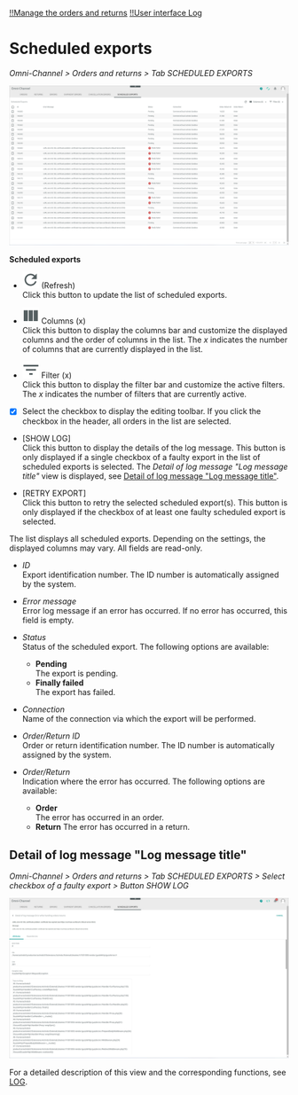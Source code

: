 [!!Manage the orders and returns](../Operation/04_ManageOrdersReturns.md)
[!!User interface Log](./06a_Log.md)

# Scheduled exports

*Omni-Channel > Orders and returns > Tab SCHEDULED EXPORTS*

![Scheduled exports](../../Assets/Screenshots/Channels/OrdersReturns/ScheduledExports/ScheduledExports.png "[Scheduled exports]")

**Scheduled exports**

- ![Refresh](../../Assets/Icons/Refresh01.png "[Refresh]") (Refresh)   
    Click this button to update the list of scheduled exports.

- ![Columns](../../Assets/Icons/Columns.png "[Columns]") Columns (x)   
    Click this button to display the columns bar and customize the displayed columns and the order of columns in the list. The *x* indicates the number of columns that are currently displayed in the list.

- ![Filter](../../Assets/Icons/Filter.png "[Filter]") Filter (x)   
    Click this button to display the filter bar and customize the active filters. The *x* indicates the number of filters that are currently active.

- [x]     
    Select the checkbox to display the editing toolbar. If you click the checkbox in the header, all orders in the list are selected.

- [SHOW LOG]  
    Click this button to display the details of the log message. This button is only displayed if a single checkbox of a faulty export in the list of scheduled exports is selected. The *Detail of log message "Log message title"* view is displayed, see [Detail of log message "Log message title"](#detail-of-log-message-log-message-title).

- [RETRY EXPORT]  
    Click this button to retry the selected scheduled export(s). This button is only displayed if the checkbox of at least one faulty scheduled export is selected.

[comment]: <> (prüfen, ob irgendein pop-up window angezeigt wird. -> aktuell keine Testdaten oder Fehlermeldung)

The list displays all scheduled exports. Depending on the settings, the displayed columns may vary. All fields are read-only. 

- *ID*  
    Export identification number. The ID number is automatically assigned by the system.

- *Error message*  
    Error log message if an error has occurred. If no error has occurred, this field is empty.

- *Status*   
    Status of the scheduled export. The following options are available:
    - **Pending**  
        The export is pending.
    - **Finally failed**  
        The export has failed.

- *Connection*  
    Name of the connection via which the export will be performed.

- *Order/Return ID*  
    Order or return identification number. The ID number is automatically assigned by the system.
    
- *Order/Return*  
    Indication where the error has occurred. The following options are available:
    - **Order**   
        The error has occurred in an order.
    - **Return**
        The error has occurred in a return.


## Detail of log message "Log message title"

*Omni-Channel > Orders and returns > Tab SCHEDULED EXPORTS > Select checkbox of a faulty export > Button SHOW LOG*

![Detail of log message](../../Assets/Screenshots/Channels/OrdersReturns/ScheduledExports/DetailLogMessageAttributes.png "[Detail of log message]")

For a detailed description of this view and the corresponding functions, see [LOG](./06a_Log.md#detail-of-log-message-log-message-title).

